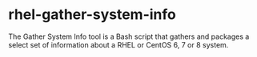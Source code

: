# rhel-gather-system-info
The Gather System Info tool is a Bash script that gathers and packages a select set of information about a RHEL or CentOS 6, 7 or 8 system.
